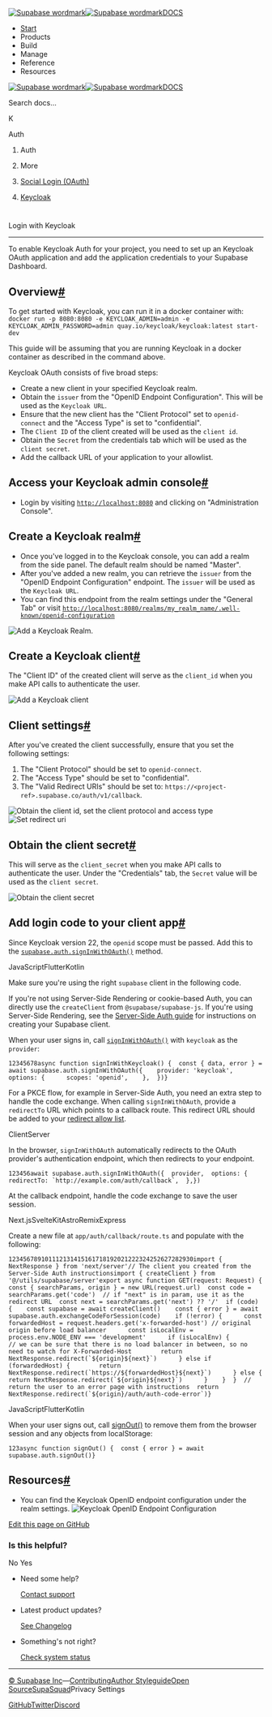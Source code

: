 [![Supabase wordmark](https://supabase.com/docs/_next/image?url=%2Fdocs%2Fsupabase-dark.svg&w=256&q=75&dpl=dpl_5BYG5BkQhU19GEfZfhcgAbeGcRQo)![Supabase wordmark](https://supabase.com/docs/_next/image?url=%2Fdocs%2Fsupabase-light.svg&w=256&q=75&dpl=dpl_5BYG5BkQhU19GEfZfhcgAbeGcRQo)DOCS](https://supabase.com/docs)

-   [Start](https://supabase.com/docs/guides/getting-started)
-   Products
-   Build
-   Manage
-   Reference
-   Resources

[![Supabase wordmark](https://supabase.com/docs/_next/image?url=%2Fdocs%2Fsupabase-dark.svg&w=256&q=75&dpl=dpl_5BYG5BkQhU19GEfZfhcgAbeGcRQo)![Supabase wordmark](https://supabase.com/docs/_next/image?url=%2Fdocs%2Fsupabase-light.svg&w=256&q=75&dpl=dpl_5BYG5BkQhU19GEfZfhcgAbeGcRQo)DOCS](https://supabase.com/docs)

Search docs...

K

Auth

1.  Auth

3.  More

5.  [Social Login (OAuth)](https://supabase.com/docs/guides/auth/social-login)

7.  [Keycloak](https://supabase.com/docs/guides/auth/social-login/auth-keycloak)

# 

Login with Keycloak

* * *

To enable Keycloak Auth for your project, you need to set up an Keycloak OAuth application and add the application credentials to your Supabase Dashboard.

## Overview[#](#overview)

To get started with Keycloak, you can run it in a docker container with: `docker run -p 8080:8080 -e KEYCLOAK_ADMIN=admin -e KEYCLOAK_ADMIN_PASSWORD=admin quay.io/keycloak/keycloak:latest start-dev`

This guide will be assuming that you are running Keycloak in a docker container as described in the command above.

Keycloak OAuth consists of five broad steps:

-   Create a new client in your specified Keycloak realm.
-   Obtain the `issuer` from the "OpenID Endpoint Configuration". This will be used as the `Keycloak URL`.
-   Ensure that the new client has the "Client Protocol" set to `openid-connect` and the "Access Type" is set to "confidential".
-   The `Client ID` of the client created will be used as the `client id`.
-   Obtain the `Secret` from the credentials tab which will be used as the `client secret`.
-   Add the callback URL of your application to your allowlist.

## Access your Keycloak admin console[#](#access-your-keycloak-admin-console)

-   Login by visiting [`http://localhost:8080`](http://localhost:8080) and clicking on "Administration Console".

## Create a Keycloak realm[#](#create-a-keycloak-realm)

-   Once you've logged in to the Keycloak console, you can add a realm from the side panel. The default realm should be named "Master".
-   After you've added a new realm, you can retrieve the `issuer` from the "OpenID Endpoint Configuration" endpoint. The `issuer` will be used as the `Keycloak URL`.
-   You can find this endpoint from the realm settings under the "General Tab" or visit [`http://localhost:8080/realms/my_realm_name/.well-known/openid-configuration`](http://localhost:8080/realms/my_realm_name/.well-known/openid-configuration)

![Add a Keycloak Realm.](https://supabase.com/docs/img/guides/auth-keycloak/keycloak-create-realm.png)

## Create a Keycloak client[#](#create-a-keycloak-client)

The "Client ID" of the created client will serve as the `client_id` when you make API calls to authenticate the user.

![Add a Keycloak client](https://supabase.com/docs/img/guides/auth-keycloak/keycloak-add-client.png)

## Client settings[#](#client-settings)

After you've created the client successfully, ensure that you set the following settings:

1.  The "Client Protocol" should be set to `openid-connect`.
2.  The "Access Type" should be set to "confidential".
3.  The "Valid Redirect URIs" should be set to: `https://<project-ref>.supabase.co/auth/v1/callback`.

![Obtain the client id, set the client protocol and access type](https://supabase.com/docs/img/guides/auth-keycloak/keycloak-client-id.png) ![Set redirect uri](https://supabase.com/docs/img/guides/auth-keycloak/keycloak-redirect-uri.png)

## Obtain the client secret[#](#obtain-the-client-secret)

This will serve as the `client_secret` when you make API calls to authenticate the user. Under the "Credentials" tab, the `Secret` value will be used as the `client secret`.

![Obtain the client secret](https://supabase.com/docs/img/guides/auth-keycloak/keycloak-client-secret.png)

## Add login code to your client app[#](#add-login-code-to-your-client-app)

Since Keycloak version 22, the `openid` scope must be passed. Add this to the [`supabase.auth.signInWithOAuth()`](https://supabase.com/docs/reference/javascript/auth-signinwithoauth) method.

JavaScriptFlutterKotlin

Make sure you're using the right `supabase` client in the following code.

If you're not using Server-Side Rendering or cookie-based Auth, you can directly use the `createClient` from `@supabase/supabase-js`. If you're using Server-Side Rendering, see the [Server-Side Auth guide](https://supabase.com/docs/guides/auth/server-side/creating-a-client) for instructions on creating your Supabase client.

When your user signs in, call [`signInWithOAuth()`](https://supabase.com/docs/reference/javascript/auth-signinwithoauth) with `keycloak` as the `provider`:

```
12345678async function signInWithKeycloak() {  const { data, error } = await supabase.auth.signInWithOAuth({    provider: 'keycloak',    options: {      scopes: 'openid',    },  })}
```

For a PKCE flow, for example in Server-Side Auth, you need an extra step to handle the code exchange. When calling `signInWithOAuth`, provide a `redirectTo` URL which points to a callback route. This redirect URL should be added to your [redirect allow list](https://supabase.com/docs/guides/auth/redirect-urls).

ClientServer

In the browser, `signInWithOAuth` automatically redirects to the OAuth provider's authentication endpoint, which then redirects to your endpoint.

```
123456await supabase.auth.signInWithOAuth({  provider,  options: {    redirectTo: `http://example.com/auth/callback`,  },})
```

At the callback endpoint, handle the code exchange to save the user session.

Next.jsSvelteKitAstroRemixExpress

Create a new file at `app/auth/callback/route.ts` and populate with the following:

```
123456789101112131415161718192021222324252627282930import { NextResponse } from 'next/server'// The client you created from the Server-Side Auth instructionsimport { createClient } from '@/utils/supabase/server'export async function GET(request: Request) {  const { searchParams, origin } = new URL(request.url)  const code = searchParams.get('code')  // if "next" is in param, use it as the redirect URL  const next = searchParams.get('next') ?? '/'  if (code) {    const supabase = await createClient()    const { error } = await supabase.auth.exchangeCodeForSession(code)    if (!error) {      const forwardedHost = request.headers.get('x-forwarded-host') // original origin before load balancer      const isLocalEnv = process.env.NODE_ENV === 'development'      if (isLocalEnv) {        // we can be sure that there is no load balancer in between, so no need to watch for X-Forwarded-Host        return NextResponse.redirect(`${origin}${next}`)      } else if (forwardedHost) {        return NextResponse.redirect(`https://${forwardedHost}${next}`)      } else {        return NextResponse.redirect(`${origin}${next}`)      }    }  }  // return the user to an error page with instructions  return NextResponse.redirect(`${origin}/auth/auth-code-error`)}
```

JavaScriptFlutterKotlin

When your user signs out, call [signOut()](https://supabase.com/docs/reference/javascript/auth-signout) to remove them from the browser session and any objects from localStorage:

```
123async function signOut() {  const { error } = await supabase.auth.signOut()}
```

## Resources[#](#resources)

-   You can find the Keycloak OpenID endpoint configuration under the realm settings. ![Keycloak OpenID Endpoint Configuration](https://supabase.com/docs/img/guides/auth-keycloak/keycloak-openid-endpoint-config.png)

[Edit this page on GitHub](https://github.com/supabase/supabase/blob/master/apps/docs/content/guides/auth/social-login/auth-keycloak.mdx)

### Is this helpful?

No Yes

-   Need some help?
    
    [Contact support](https://supabase.com/support)
-   Latest product updates?
    
    [See Changelog](https://supabase.com/changelog)
-   Something's not right?
    
    [Check system status](https://status.supabase.com/)

* * *

[© Supabase Inc](https://supabase.com/)—[Contributing](https://github.com/supabase/supabase/blob/master/apps/docs/DEVELOPERS.md)[Author Styleguide](https://github.com/supabase/supabase/blob/master/apps/docs/CONTRIBUTING.md)[Open Source](https://supabase.com/open-source)[SupaSquad](https://supabase.com/supasquad)Privacy Settings

[GitHub](https://github.com/supabase/supabase)[Twitter](https://twitter.com/supabase)[Discord](https://discord.supabase.com/)
